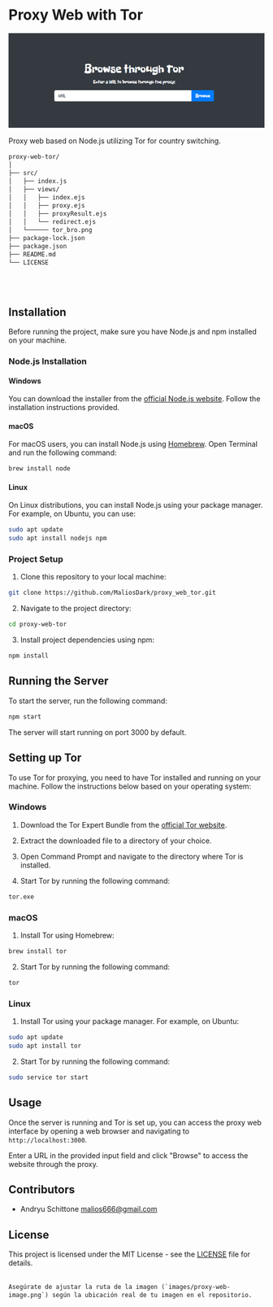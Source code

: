 

# Proxy Web with Tor

![Proxy Web Image](src/tor_bro.png)


Proxy web based on Node.js utilizing Tor for country switching.





```plaintext
proxy-web-tor/
│
├── src/
│   ├── index.js
│   ├── views/
│   │   ├── index.ejs
│   │   ├── proxy.ejs
│   │   ├── proxyResult.ejs
│   │   └── redirect.ejs
│   └────── tor_bro.png       
├── package-lock.json
├── package.json
├── README.md
└── LICENSE




```
## Installation

Before running the project, make sure you have Node.js and npm installed on your machine.

### Node.js Installation

#### Windows

You can download the installer from the [official Node.js website](https://nodejs.org/). Follow the installation instructions provided.

#### macOS

For macOS users, you can install Node.js using [Homebrew](https://brew.sh/). Open Terminal and run the following command:

```bash
brew install node
```

#### Linux

On Linux distributions, you can install Node.js using your package manager. For example, on Ubuntu, you can use:

```bash
sudo apt update
sudo apt install nodejs npm
```

### Project Setup

1. Clone this repository to your local machine:

```bash
git clone https://github.com/MaliosDark/proxy_web_tor.git
```

2. Navigate to the project directory:

```bash
cd proxy-web-tor
```

3. Install project dependencies using npm:

```bash
npm install
```

## Running the Server

To start the server, run the following command:

```bash
npm start
```

The server will start running on port 3000 by default.

## Setting up Tor

To use Tor for proxying, you need to have Tor installed and running on your machine. Follow the instructions below based on your operating system:

### Windows

1. Download the Tor Expert Bundle from the [official Tor website](https://www.torproject.org/download/tor/).

2. Extract the downloaded file to a directory of your choice.

3. Open Command Prompt and navigate to the directory where Tor is installed.

4. Start Tor by running the following command:

```bash
tor.exe
```

### macOS

1. Install Tor using Homebrew:

```bash
brew install tor
```

2. Start Tor by running the following command:

```bash
tor
```

### Linux

1. Install Tor using your package manager. For example, on Ubuntu:

```bash
sudo apt update
sudo apt install tor
```

2. Start Tor by running the following command:

```bash
sudo service tor start
```

## Usage

Once the server is running and Tor is set up, you can access the proxy web interface by opening a web browser and navigating to `http://localhost:3000`.

Enter a URL in the provided input field and click "Browse" to access the website through the proxy.

## Contributors

- Andryu Schittone <malios666@gmail.com>

## License

This project is licensed under the MIT License - see the [LICENSE](LICENSE) file for details.


```

Asegúrate de ajustar la ruta de la imagen (`images/proxy-web-image.png`) según la ubicación real de tu imagen en el repositorio.
